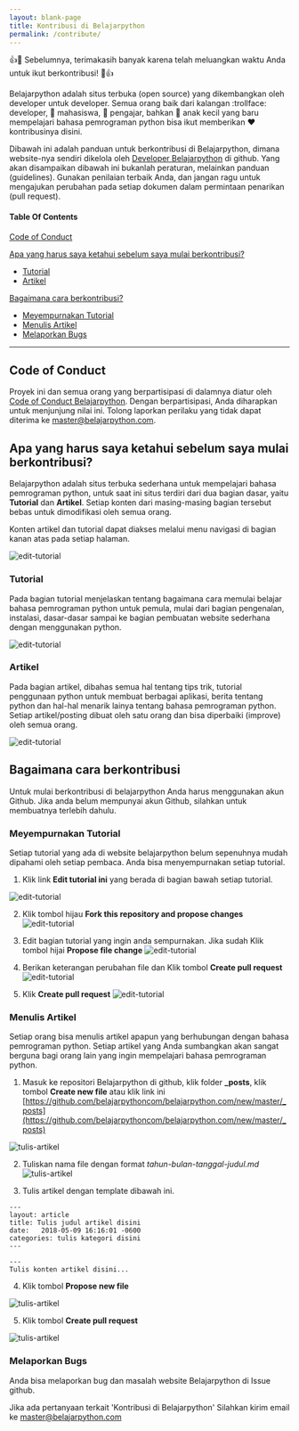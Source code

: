```yaml
---
layout: blank-page
title: Kontribusi di Belajarpython
permalink: /contribute/
---
```



:+1::tada: Sebelumnya, terimakasih banyak karena telah meluangkan waktu Anda untuk ikut berkontribusi! :tada::+1:

Belajarpython adalah situs terbuka (open source) yang dikembangkan oleh developer untuk developer. Semua orang baik dari kalangan :trollface: developer, :man: mahasiswa, :older_woman: pengajar, bahkan :baby: anak kecil yang baru mempelajari bahasa pemrograman python bisa ikut memberikan :heart: kontribusinya disini.

Dibawah ini adalah panduan untuk berkontribusi di Belajarpython, dimana website-nya sendiri dikelola oleh [Developer Belajarpython](https://github.com/belajarpythoncom) di github. Yang akan disampaikan dibawah ini bukanlah peraturan, melainkan panduan (guidelines). Gunakan penilaian terbaik Anda, dan jangan ragu untuk mengajukan perubahan pada setiap dokumen dalam permintaan penarikan (pull request).

#### Table Of Contents

[Code of Conduct](#code-of-conduct)

[Apa yang harus saya ketahui sebelum saya mulai berkontribusi?](#apa-yang-harus-saya-ketahui-sebelum-saya-mulai-berkontribusi)
  * [Tutorial](#tutorial)
  * [Artikel](#artikel)

[Bagaimana cara berkontribusi?](#bagaimana-cara-berkontribusi)
  * [Meyempurnakan Tutorial](#meyempurnakan-tutorial)
  * [Menulis Artikel](#menulis-artikel)
  * [Melaporkan Bugs](#melaporkan-bugs)

---

## Code of Conduct

Proyek ini dan semua orang yang berpartisipasi di dalamnya diatur oleh [Code of Conduct Belajarpython](CODE_OF_CONDUCT.md). Dengan berpartisipasi, Anda diharapkan untuk menjunjung nilai ini. Tolong laporkan perilaku yang tidak dapat diterima ke [master@belajarpython.com](master@belajarpython.com).

## Apa yang harus saya ketahui sebelum saya mulai berkontribusi?

Belajarpython adalah situs terbuka sederhana untuk mempelajari bahasa pemrograman python, untuk saat ini situs terdiri dari dua bagian dasar, yaitu **Tutorial** dan **Artikel**. Setiap konten dari masing-masing bagian tersebut bebas untuk dimodifikasi oleh semua orang. 

Konten artikel dan tutorial dapat diakses melalui menu navigasi di bagian kanan atas pada setiap halaman.

![edit-tutorial](/images/kontribusi-pengenalan-1.jpg)

### Tutorial
Pada bagian tutorial menjelaskan tentang bagaimana cara memulai belajar bahasa pemrograman python untuk pemula, mulai dari bagian pengenalan, instalasi, dasar-dasar sampai ke bagian pembuatan website sederhana dengan menggunakan python.

![edit-tutorial](/images/kontribusi-pengenalan-2.jpg)

### Artikel
Pada bagian artikel, dibahas semua hal tentang tips trik, tutorial penggunaan python untuk membuat berbagai aplikasi, berita tentang python dan hal-hal menarik lainya tentang bahasa pemrograman python. Setiap artikel/posting dibuat oleh satu orang dan bisa diperbaiki (improve) oleh semua orang. 

![edit-tutorial](/images/kontribusi-pengenalan-3.jpg)

## Bagaimana cara berkontribusi

Untuk mulai berkontribusi di belajarpython Anda harus menggunakan akun Github. Jika anda belum mempunyai akun Github, silahkan untuk membuatnya terlebih dahulu.

### Meyempurnakan Tutorial
Setiap tutorial yang ada di website belajarpython belum sepenuhnya mudah dipahami oleh setiap pembaca. Anda bisa menyempurnakan setiap tutorial.
1. Klik link **Edit tutorial ini** yang berada di bagian bawah setiap tutorial.

![edit-tutorial](/images/edit-tutorial-step-1.jpg)

2. Klik tombol hijau **Fork this repository and propose changes**
![edit-tutorial](/images/edit-tutorial-step-2.jpg)

3. Edit bagian tutorial yang ingin anda sempurnakan. Jika sudah Klik tombol hijai **Propose file change**
![edit-tutorial](/images/edit-tutorial-step-3.jpg)

4. Berikan keterangan perubahan file dan Klik tombol **Create pull request**
![edit-tutorial](/images/edit-tutorial-step-4.jpg)

5. Klik **Create pull request**
![edit-tutorial](/images/edit-tutorial-step-5.jpg)

### Menulis Artikel
Setiap orang bisa menulis artikel apapun yang berhubungan dengan bahasa pemrograman python. Setiap artikel yang Anda sumbangkan akan sangat berguna bagi orang lain yang ingin mempelajari bahasa pemrograman python. 
1. Masuk ke repositori Belajarpython di github, klik folder **_posts**,  klik tombol **Create new file** atau klik link ini [https://github.com/belajarpythoncom/belajarpython.com/new/master/_posts](https://github.com/belajarpythoncom/belajarpython.com/new/master/_posts)

![tulis-artikel](/images/tulis-artikel-step-1.jpg)

2. Tuliskan nama file dengan format *tahun-bulan-tanggal-judul.md* 
![tulis-artikel](/images/tulis-artikel-step-2.jpg)

3. Tulis artikel dengan template dibawah ini.
```
---
layout: article
title: Tulis judul artikel disini
date:   2018-05-09 16:16:01 -0600
categories: tulis kategori disini
---

---
Tulis konten artikel disini...

```
4. Klik tombol **Propose new file**

![tulis-artikel](/images/tulis-artikel-step-3.jpg)

5. Klik tombol **Create pull request**

![tulis-artikel](/images/tulis-artikel-step-4.jpg)

### Melaporkan Bugs
Anda bisa melaporkan bug dan masalah website Belajarpython di Issue github.

Jika ada pertanyaan terkait 'Kontribusi di Belajarpython' Silahkan kirim email ke [master@belajarpython.com](master@belajarpython.com)
